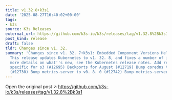 ```yaml
---
title: v1.32.8+k3s1
date: '2025-08-27T16:40:02+00:00'
tags:
- k3s
source: K3s Releases
external_url: https://github.com/k3s-io/k3s/releases/tag/v1.32.8%2Bk3s1
post_kind: release
draft: false
tldr: Changes since v1. 32.
summary: 'Changes since v1. 32. 7+k3s1: Embedded Component Versions Helpful Links
  This release updates Kubernetes to v1. 32. 8, and fixes a number of issues. For
  more details on what''s new, see the Kubernetes release notes. Add retention flag
  specific for s3 (#12695) Backports for August (#12719) Bump coredns to 1. 12. 3
  (#12730) Bump metrics-server to v0. 8. 0 (#12742) Bump metrics-server to v0. 8.'
---
```

Open the original post ↗ https://github.com/k3s-io/k3s/releases/tag/v1.32.8%2Bk3s1
